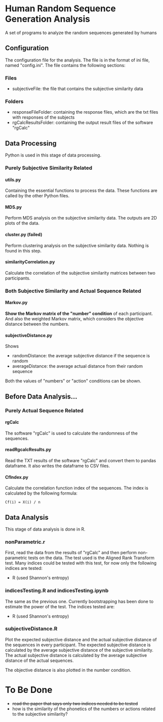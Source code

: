 # Human Random Sequence Generation Analysis

A set of programs to analyze the random sequences generated by humans

## Configuration

The configuration file for the analysis. The file is in the format of ini file, named "config.ini". The file contains the following sections:

### Files
- subjectiveFile: the file that contains the subjective similarity data

### Folders
- responseFileFolder: containing the response files, which are the txt files with responses of the subjects
- rgCalcResultsFolder: containing the output result files of the software "rgCalc"

## Data Processing

Python is used in this stage of data processing.

### Purely Subjective Similarity Related

#### utils.py

Containing the essential functions to process the data. These functions are called by the other Python files.

#### MDS.py

Perform MDS analysis on the subjective similarity data. The outputs are 2D plots of the data.

#### cluster.py (failed)

Perform clustering analysis on the subjective similarity data. Nothing is found in this step.

#### similarityCorrelation.py

Calculate the correlation of the subjective similarity matrices between two participants.

### Both Subjective Similarity and Actual Sequence Related

#### Markov.py

**Show the Markov matrix of the "number" condition** of each participant. And also the weighted Markov matrix, which considers the objective distance between the numbers.

#### subjectiveDistance.py

Shows
- randomDistance: the average subjective distance if the sequence is random
- averageDistance: the average actual distance from their random sequence

Both the values of "numbers" or "action" conditions can be shown. 

## Before Data Analysis...

### Purely Actual Sequence Related
 
#### rgCalc

The software "rgCalc" is used to calculate the randomness of the sequences.

#### readRgcalcResults.py

Read the TXT results of the software "rgCalc" and convert them to pandas dataframe. It also writes the dataframe to CSV files.

#### CfIndex.py

Calculate the correlation function index of the sequences. The index is calculated by the following formula:

```
Cf(i) = X(i) / n  
```

## Data Analysis

This stage of data analysis is done in R.

### nonParametric.r

First, read the data from the results of "rgCalc" and then perform non-parametric tests on the data. The test used is the Aligned Rank Transform test. Many indices could be tested with this test, for now only the following indices are tested:
- R (used Shannon's entropy)

### indicesTesting.R and indicesTesting.ipynb

The same as the previous one. Currently bootstrapping has been done to estimate the power of the test. The indices tested are:
- R (used Shannon's entropy)

### subjectiveDistance.R

Plot the expected subjective distance and the actual subjective distance of the sequences in every participant. The expected subjective distance is calculated by the average subjective distance of the subjective similarity. The actual subjective distance is calculated by the average subjective distance of the actual sequences.

The objective distance is also plotted in the number condition.

# To Be Done

- ~~read the paper that says only two indices needed to be tested~~
- how is the similarity of the phonetics of the numbers or actions related to the subjective similarity?
